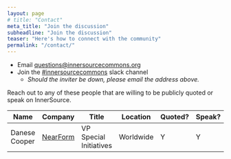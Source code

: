 ```yaml
---
layout: page
# title: "Contact"
meta_title: "Join the discussion"
subheadline: "Join the discussion"
teaser: "Here's how to connect with the community"
permalink: "/contact/"
---
```


* Email <questions@innersourcecommons.org>
* Join the [#innersourcecommons](https://isc-inviter.herokuapp.com/) slack channel
    - *Should the inviter be down, please email the address above.*

Reach out to any of these people that are willing to be publicly quoted or speak on InnerSource.

| Name | Company | Title | Location | Quoted? | Speak? |
|------|---------|-------|----------|--------|-------|
| Danese Cooper | [NearForm](https://www.nearform.com/) | VP Special Initiatives | Worldwide | Y | Y |
